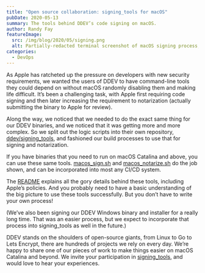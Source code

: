 ```yaml
---
title: "Open source collaboration: signing_tools for macOS"
pubDate: 2020-05-13
summary: The tools behind DDEV’s code signing on macOS.
author: Randy Fay
featureImage:
  src: /img/blog/2020/05/signing.png
  alt: Partially-redacted terminal screenshot of macOS signing process, with emphasis on “Package Approved”
categories:
  - DevOps
---
```


As Apple has ratcheted up the pressure on developers with new security requirements, we wanted the users of DDEV to have command-line tools they could depend on without macOS randomly disabling them and making life difficult. It’s been a challenging task, with Apple first requiring code signing and then later increasing the requirement to notarization (actually submitting the binary to Apple for review).

Along the way, we noticed that we needed to do the exact same thing for our DDEV binaries, and we noticed that it was getting more and more complex. So we split out the logic scripts into their own repository, [ddev/signing_tools](https://github.com/ddev/signing%5Ftools), and fashioned our build processes to use that for signing and notarization.

If you have binaries that you need to run on macOS Catalina and above, you can use these same tools. [macos_sign.sh](https://github.com/ddev/signing%5Ftools/blob/master/macos%5Fsign.sh) and [macos_notarize.sh](https://github.com/ddev/signing%5Ftools/blob/master/macos%5Fnotarize.sh) do the job shown, and can be incorporated into most any CI/CD system.

The [README](https://github.com/ddev/signing%5Ftools/blob/master/README.md) explains all the gory details behind these tools, including Apple’s policies. And you probably need to have a basic understanding of the big picture to use these tools successfully. But you don’t have to write your own process!

(We’ve also been signing our DDEV Windows binary and installer for a really long time. That was an easier process, but we expect to incorporate that process into signing_tools as well in the future.)

DDEV stands on the shoulders of open-source giants, from Linux to Go to Lets Encrypt, there are hundreds of projects we rely on every day. We’re happy to share one of our pieces of work to make things easier on macOS Catalina and beyond. We invite your participation in [signing_tools](https://github.com/ddev/signing%5Ftools), and would love to hear your experiences.
